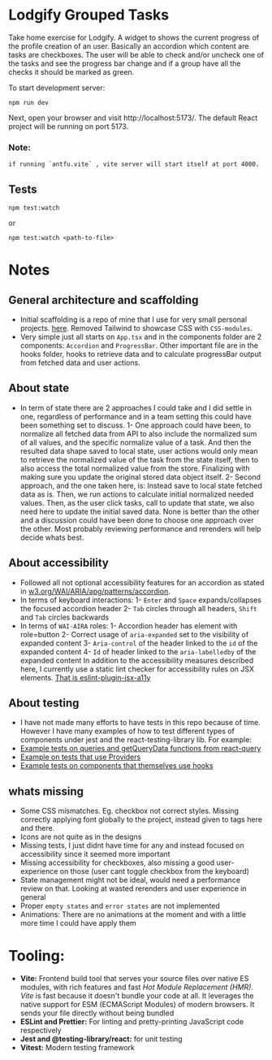 # Lodgify Grouped Tasks

Take home exercise for Lodgify. A widget to shows the current progress of the profile creation of an user. Basically an accordion which content are tasks are checkboxes. The user will be able to check and/or uncheck one of the tasks and see the progress bar change and if a group have all the checks it should be marked as green.

To start development server:

```
npm run dev
```

Next, open your browser and visit http://localhost:5173/. The default React project will be running on port 5173.

### Note:

    if running `antfu.vite` , vite server will start itself at port 4000.

## Tests

```
npm test:watch

```

or

```
npm test:watch <path-to-file>

```

# Notes

## General architecture and scaffolding

- Initial scaffolding is a repo of mine that I use for very small personal projects. [here](https://github.com/msrxse/default-scaffold-basic). Removed Tailwind to showcase CSS with `CSS-modules`.
- Very simple just all starts on `App.tsx` and in the components folder are 2 components: `Accordion` and `ProgressBar`. Other important file are in the hooks folder, hooks to retrieve data and to calculate progressBar output from fetched data and user actions.

## About state

- In term of state there are 2 approaches I could take and I did settle in one, regardless of performance and in a team setting this could have been something set to discuss.
  1- One approach could have been, to normalize all fetched data from API to also include the normalized sum of all values, and the specific normalize value of a task. And then the resulted data shape saved to local state, user actions would only mean to retrieve the normalized value of the task from the state itself, then to also access the total normalized value from the store. Finalizing with making sure you update the original stored data object itself.
  2- Second approach, and the one taken here, is: Instead save to local state fetched data as is. Then, we run actions to calculate initial normalized needed values. Then, as the user click tasks, call to update that state, we also need here to update the initial saved data.
  None is better than the other and a discussion could have been done to choose one approach over the other. Most probably reviewing performance and rerenders will help decide whats best.

## About accessibility

- Followed all not optional accessibility features for an accordion as stated in [w3.org/WAI/ARIA/apg/patterns/accordion](https://www.w3.org/WAI/ARIA/apg/patterns/accordion/).
- In terms of keyboard interactions:
  1- `Enter` and `Space` expands/collapses the focused accordion header
  2- `Tab` circles through all headers, `Shift` and `Tab` circles backwards
- In terms of `WAI-AIRA` roles:
  1- Accordion header has element with role=button
  2- Correct usage of `aria-expanded` set to the visibility of expanded content
  3- `Aria-control` of the header linked to the `id` of the expanded content
  4- `Id` of header linked to the `aria-labelledby` of the expanded content
  In addition to the accessibility measures described here, I currently use a static lint checker for accessibility rules on JSX elements. [That is eslint-plugin-jsx-a11y](https://www.npmjs.com/package/eslint-plugin-jsx-a11y)

## About testing

- I have not made many efforts to have tests in this repo because of time. However I have many examples of how to test different types of components under jest and the react-testing-library lib. For example:
- [Example tests on queries and getQueryData functions from react-query](https://github.com/msrxse/oneport-rates-ui/blob/main/src/hooks/rates.ts)
- [Example on tests that use Providers](https://github.com/msrxse/oneport-rates-ui/blob/main/src/hooks/rates.ts)
- [Example tests on components that themselves use hooks](https://github.com/msrxse/oneport-rates-ui/blob/main/src/components/rates/tests/RatesComponent.test.tsx)

## whats missing

- Some CSS mismatches. Eg. checkbox not correct styles. Missing correctly applying font globally to the project, instead given to tags here and there.
- Icons are not quite as in the designs
- Missing tests, I just didnt have time for any and instead focused on accessibility since it seemed more important
- Missing accessibility for checkboxes, also missing a good user-experience on those (user cant toggle checkbox from the keyboard)
- State management might not be ideal, would need a performance review on that. Looking at wasted rerenders and user experience in general
- Proper `empty states` and `error states` are not implemented
- Animations: There are no animations at the moment and with a little more time I could have apply them

# Tooling:

- **Vite:** Frontend build tool that serves your source files over native ES modules, with rich features and fast _Hot Module Replacement (HMR)_. _Vite_ is fast because it doesn't bundle your code at all. It leverages the native support for ESM (ECMAScript Modules) of modern browsers. It sends your file directly without being bundled
- **ESLint and Prettier:** For linting and pretty-printing JavaScript code respectively
- **Jest and @testing-library/react:** for unit testing
- **Vitest:** Modern testing framework
